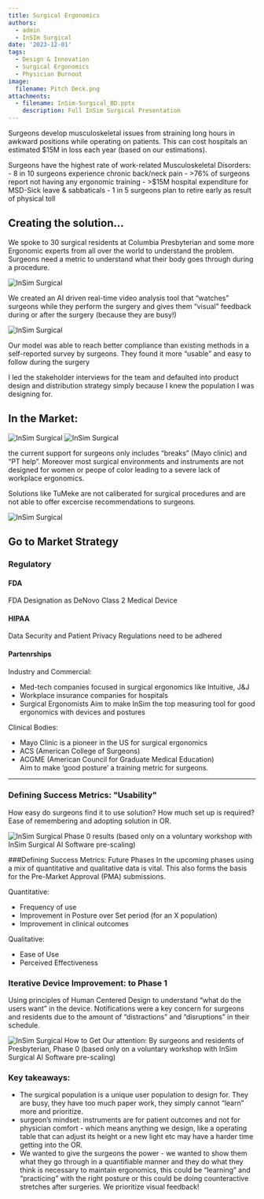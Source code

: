 ```yaml
---
title: Surgical Ergonomics
authors:
  - admin
  - InSIm Surgical
date: '2023-12-01'
tags:
  - Design & Innovation
  - Surgical Ergonomics
  - Physician Burnout
image:
  filename: Pitch Deck.png
attachments:
  - filename: InSim-Surgical_BD.pptx
    description: Full InSim Surgical Presentation
---
```


Surgeons develop musculoskeletal issues from straining long hours in awkward positions while operating on patients. This can cost hospitals an estimated $15M in loss each year (based on our estimations). 

Surgeons have the highest rate of work-related Musculoskeletal Disorders:
      - 8 in 10 surgeons experience chronic back/neck pain
      - >76% of surgeons report not having any ergonomic training
      - >$15M hospital expenditure for MSD-Sick leave & sabbaticals
      - 1 in 5 surgeons plan to retire early as result of physical toll

  
## Creating the solution...

We spoke to 30 surgical residents at Columbia Presbyterian and some more Ergonomic experts from all over the world to understand the problem. Surgeons need a metric to understand what their body goes through during a procedure. 

![InSim Surgical](IS-unmet-need.png) 

We created an AI driven real-time video analysis tool that “watches” surgeons while they perform the surgery and gives them “visual” feedback during or after the surgery (because they are busy!) 

![InSim Surgical](is-solution.png) 

Our model was able to reach better compliance than existing methods in a self-reported survey by surgeons. They found it more “usable” and easy to follow during the surgery

I led the stakeholder interviews for the team and defaulted into product design and distribution strategy simply because I knew the population I was designing for. 

## In the Market: 
![InSim Surgical](is-market.png)
![InSim Surgical](comp.png)

the current support for surgeons only includes “breaks” (Mayo clinic) and “PT help”. Moreover most surgical environments and instruments are not designed for women or peope of color leading to a severe lack of workplace ergonomics. 

Solutions like TuMeke are not caliberated for surgical procedures and are not able to offer excercise recommendations to surgeons. 

![InSim Surgical](value-prop.png)



## Go to Market Strategy 

### Regulatory 

#### FDA 
FDA Designation as DeNovo Class 2 Medical Device

#### HIPAA 
Data Security and Patient Privacy Regulations need to be adhered 

#### Partenrships

Industry and Commercial: 
- Med-tech companies  focused in surgical ergonomics like Intuitive, J&J
- Workplace insurance companies for hospitals 
- Surgical Ergonomists 
Aim to make InSim the top measuring tool for good ergonomics with devices and postures

Clinical Bodies: 
- Mayo Clinic is a pioneer in the US for surgical ergonomics 
- ACS (American College of Surgeons) 
- ACGME (American Council for Graduate Medical Education)  
Aim to make ‘good posture’ a training metric for surgeons.

--- 

### Defining Success Metrics: "Usability"

How easy do surgeons find it to use solution? How much set up is required? Ease of remembering and adopting solution in OR.  

![InSim Surgical](is-bar1.png)
Phase 0 results (based only on a voluntary workshop with InSim Surgical AI Software pre-scaling)

###Defining Success Metrics: Future Phases
In the upcoming phases using a mix of quantitative and qualitative data is vital. This also forms the basis for the Pre-Market Approval (PMA) submissions. 

Quantitative:
- Frequency of use
- Improvement in Posture over Set period (for an X population) 
- Improvement in clinical outcomes

Qualitative:
- Ease of Use
- Perceived Effectiveness


### Iterative Device Improvement: to Phase 1

Using principles of Human Centered Design to understand “what do the users want” in the device. 
Notifications were a key concern for surgeons and residents  due to the amount of “distractions” and “disruptions” in their schedule.

![InSim Surgical](is-bar2.png)
How to Get Our attention: By surgeons and residents of Presbyterian, Phase 0
(based only on a voluntary workshop with InSim Surgical AI Software pre-scaling)



### Key takeaways: 

- The surgical population is a unique user population to design for. They are busy, they have too much paper work, they simply cannot “learn” more and prioritize.
- surgeon’s mindset: instruments are for patient outcomes and not for physician comfort - which means anything we design, like a operating table that can adjust its height or a new light etc may have a harder time getting into the OR.
- We wanted to give the surgeons the power - we wanted to show them what they go through in a quantifiable manner and they do what they think is necessary to maintain ergonomics, this could be “learning” and “practicing” with the right posture or this could be doing counteractive stretches after surgeries. We prioritize visual feedback!

